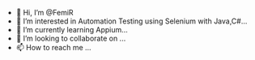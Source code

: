 - 👋 Hi, I’m @FemiR
- 👀 I’m interested in Automation Testing using Selenium with Java,C#...
- 🌱 I’m currently learning Appium...
- 💞️ I’m looking to collaborate on ...
- 📫 How to reach me ...

<!---
FemiR/FemiR is a ✨ special ✨ repository because its `README.md` (this file) appears on your GitHub profile.
You can click the Preview link to take a look at your changes.
--->
